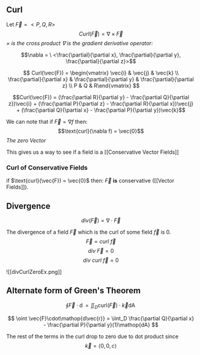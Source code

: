 ## Curl

Let $\vec{F} = <P, Q, R>$
$$Curl(\vec{F})= \nabla \times \vec{F}$$
*$\times$ is the cross product*
*$\nabla$ is the gradient derivative operator:*

$$\nabla = \ <\frac{\partial}{\partial x}, \frac{\partial}{\partial y}, \frac{\partial}{\partial z}>$$


$$
Curl(\vec{F}) = \begin{vmatrix} 
\vec{i} & \vec{j} & \vec{k} \\ 
\frac{\partial}{\partial x} & \frac{\partial}{\partial y} & \frac{\partial}{\partial z} \\   
P & Q & R\end{vmatrix}
$$


$$Curl(\vec{F}) = (\frac{\partial R}{\partial y} - \frac{\partial Q}{\partial z})\vec{i} + (\frac{\partial P}{\partial z} - \frac{\partial R}{\partial x})\vec{j} + (\frac{\partial Q}{\partial x} - \frac{\partial P}{\partial y})\vec{k}$$

We can note that if $\vec{F} = \nabla f$ then:
$$\text{curl}(\nabla f) = \vec{0}$$
*The zero Vector*

This gives us a way to see if a field is a [[Conservative Vector Fields]]

### Curl of  Conservative Fields
if $\text{curl}(\vec{F}) = \vec{0}$ then: $\vec{F}$ **is** conservative ([[Vector Fields]]).

## Divergence
$$div(\vec{F}) = \nabla \cdot \vec{F}$$

The divergence of a field $\vec{F}$ which is the curl of some field $\vec{f}$ is 0.
$$\vec{F} = curl \ {\vec{f}}$$
$$div \ {\vec{F}} = 0$$
$$div \ curl \ \vec{f} = 0 $$

![[divCurlZeroEx.png]]

## Alternate form of Green's Theorem
$$\oint \vec{F}\cdot\mathop{d\vec{r}} = \iint_D \text{curl}(\vec{F})\cdot \vec{k}\mathop{dA}
$$

$$
\oint \vec{F}\cdot\mathop{d\vec{r}} = \iint_D \frac{\partial Q}{\partial x} - \frac{\partial P}{\partial y}(1)\mathop{dA}
$$

The rest of the terms in the curl drop to zero due to dot product since
$$\vec{k} = \langle 0, 0, c \rangle$$